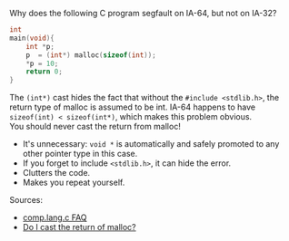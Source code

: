 Why does the following C program segfault on IA-64, but not on IA-32?
```C
int
main(void){
	int *p;
	p  = (int*) malloc(sizeof(int));
	*p = 10;
	return 0;
}
```
The `(int*)` cast hides the fact that without the `#include <stdlib.h>`, the
return type of malloc is assumed to be int. IA-64 happens to have `sizeof(int) < sizeof(int*)`,
which makes this problem obvious.  
You should never cast the return from malloc!
* It's unnecessary: `void *` is automatically and safely promoted to any other pointer type in this case.
* If you forget to include `<stdlib.h>`, it can hide the error.
* Clutters the code.
* Makes you repeat yourself.

Sources: 
* [comp.lang.c FAQ](http://c-faq.com/malloc/mallocnocast.html)
* [Do I cast the return of malloc?](http://stackoverflow.com/questions/605845/do-i-cast-the-result-of-malloc)
